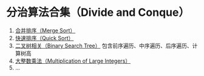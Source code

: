 # 分治算法合集（Divide and Conque）

1. [合并排序（Merge Sort）](mergeSort.cpp)
2. [快速排序（Quick Sort）](quickSort.cpp)
3. [二叉树相关（Binary Search Tree）](bstTree.cpp)
	包含前序遍历、中序遍历、后序遍历、计算树高
4. [大整数乘法（Multiplication of Large Integers）](recursive_miltiply.cpp)
5. ...